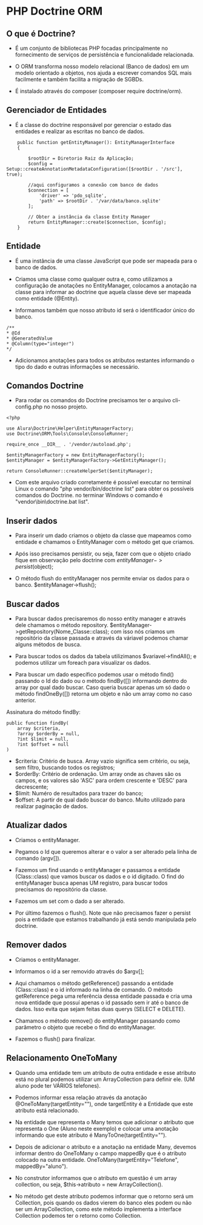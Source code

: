 # PHP Doctrine ORM

## O que é Doctrine?

- É um conjunto de bibliotecas PHP focadas principalmente no fornecimento de serviços de persistência e funcionalidade relacionada.

- O ORM transforma nosso modelo relacional (Banco de dados) em um modelo orientado a objetos, nos ajuda a escrever comandos SQL mais facilmente e também facilita a migração de SGBDs.

- É instalado através do composer (composer require doctrine/orm).

## Gerenciador de Entidades

- É a classe do doctrine responsável por gerenciar o estado das entidades e realizar as escritas no banco de dados. 

```
    public function getEntityManager(): EntityManagerInterface
    {

        $rootDir = Diretorio Raiz da Aplicação;
        $config = Setup::createAnnotationMetadataConfiguration([$rootDir . '/src'], true);

        //aqui configuramos a conexão com banco de dados
        $connection = [
            'driver' => 'pdo_sqlite',
            'path' => $rootDir . '/var/data/banco.sqlite'
        ];

        // Obter a instância da classe Entity Manager 
        return EntityManager::create($connection, $config);
    }

```

## Entidade

- É uma instância de uma classe JavaScript que pode ser mapeada para o banco de dados.

- Criamos uma classe como qualquer outra e, como utilizamos a configuração de anotações no EntityManager, colocamos a anotação na classe para informar ao doctrine que aquela classe deve ser mapeada como entidade (@Entity).

- Informamos também que nosso atributo id será o identificador único do banco.

```
/**
* @Id
* @GeneratedValue
* @Column(type="integer")
*/
```

- Adicionamos anotações para todos os atributos restantes informando o tipo do dado e outras informações se necessário.


## Comandos Doctrine

- Para rodar os comandos do Doctrine precisamos ter o arquivo cli-config.php no nosso projeto.

```
<?php

use Alura\Doctrine\Helper\EntityManagerFactory;
use Doctrine\ORM\Tools\Console\ConsoleRunner;

require_once __DIR__ . '/vendor/autoload.php';

$entityManagerFactory = new EntityManagerFactory();
$entityManager = $entityManagerFactory->GetEntityManager();

return ConsoleRunner::createHelperSet($entityManager);
```

- Com este arquivo criado corretamente é possível executar no terminal Linux o comando "php vendor/bin/doctrine list" para obter os possíveis comandos do Doctrine. no terminar Windows o comando é "vendor\bin\doctrine.bat list".


## Inserir dados

- Para inserir um dado criamos o objeto da classe que mapeamos como entidade e chamamos o EntityManager com o método get que criamos.

- Após isso precisamos persistir, ou seja, fazer com que o objeto criado fique em observação pelo doctrine com $entityManager->persist($object); 

- O método flush do entityManager nos permite enviar os dados para o banco. $entityManager->flush();


## Buscar dados

- Para buscar dados precisaremos do nosso entity manager e através dele chamamos o método repository. $entityManager->getRepository(Nome_Classe::class);
com isso nós criamos um repositório da classe passada e através da váriavel podemos chamar alguns métodos de busca.

- Para buscar todos os dados da tabela utilizimanos $variavel->findAll(); e podemos utilizar um foreach para visualizar os dados.

- Para buscar um dado específico podemos usar o método find() passando o Id do dado ou o método findBy([]) informando dentro do array por qual dado buscar. Caso queria buscar apenas um só dado o método findOneBy([]) retorna um objeto e não um array como no caso anterior.

Assinatura do método findBy:
```
public function findBy(
    array $criteria,
    ?array $orderBy = null,
    ?int $limit = null,
    ?int $offset = null
)
```

- $criteria: Critério de busca. Array vazio significa sem critério, ou seja, sem filtro, buscando todos os registros;
- $orderBy: Critério de ordenação. Um array onde as chaves são os campos, e os valores são 'ASC' para ordem crescente e 'DESC' para decrescente;
- $limit: Numéro de resultados para trazer do banco;
- $offset: A partir de qual dado buscar do banco. Muito utilizado para realizar paginação de dados.


## Atualizar dados

- Criamos o entityManager.

- Pegamos o Id que queremos alterar e o valor a ser alterado pela linha de comando (argv[]).

- Fazemos um find usando o entityManager e passamos a entidade (Class::class) que vamos buscar os dados e o id digitado. O find do entityManager busca apenas UM registro, para buscar todos precisamos do repositório da classe.

- Fazemos um set com o dado a ser alterado.

- Por último fazemos o flush(). Note que não precisamos fazer o persist pois a entidade que estamos trabalhando já está sendo manipulada pelo doctrine.


## Remover dados

- Criamos o entityManager.

- Informamos o id a ser removido através do $argv[];

- Aqui chamamos o método getReference() passando a entidade (Class::class) e o id informado na linha de comando. O método getReference pega uma referência dessa entidade passada e cria uma nova entidade que possuí apenas o id passado sem ir até o banco de dados. Isso evita que sejam feitas duas querys (SELECT e DELETE).

- Chamamos o método remove() do entityManager passando como parâmetro o objeto que recebe o find do entityManager.

- Fazemos o flush() para finalizar.


## Relacionamento OneToMany

- Quando uma entidade tem um atributo de outra entidade e esse atributo está no plural podemos utilizar um ArrayCollection para definir ele. (UM aluno pode ter VÁRIOS telefones).

- Podemos informar essa relação através da anotação @OneToMany(targetEntity=""), onde targetEntity é a Entidade que este atributo está relacionado.

- Na entidade que representa o Many temos que adicionar o atributo que representa o One (Aluno neste exemplo) e colocar uma anotação informando que este atributo é ManyToOne(targetEntity="").

- Depois de adicionar o atributo e a anotação na entidade Many, devemos informar dentro do OneToMany o campo mappedBy que é o atributo colocado na outra entidade. OneToMany(targetEntity="Telefone", mappedBy="aluno").

- No construtor informamos que o atributo em questão é um array collection, ou seja, $this->atributo = new ArrayCollection().

- No método get deste atributo podemos informar que o retorno será um Collection, pois quando os dados vierem do banco eles podem ou não ser um ArrayCollection, como este método implementa a interface Collection podemos ter o retorno como Collection.









